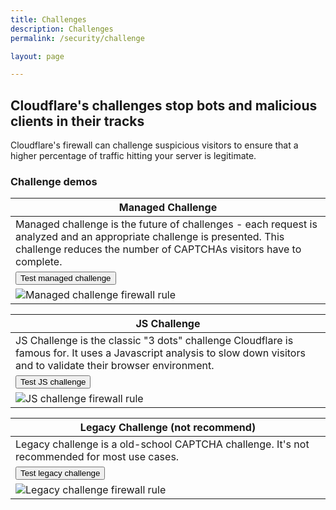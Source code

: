 ```yaml
---
title: Challenges
description: Challenges
permalink: /security/challenge

layout: page

---
```


## Cloudflare's challenges stop bots and malicious clients in their tracks
Cloudflare's firewall can challenge suspicious visitors to ensure that a higher percentage of traffic hitting your server is legitimate.

### Challenge demos

| Managed Challenge |
|---|
| Managed challenge is the future of challenges - each request is analyzed and an appropriate challenge is presented. This challenge reduces the number of CAPTCHAs visitors have to complete.
|<button onclick="window.location.href='challenge/managed-challenge'" class="">Test managed challenge</button>|
![Managed challenge firewall rule](https://sergiodemo.com/cdn-cgi/imagedelivery/dHAzaCotabzPiuBsjyNCtA/92a3fdd4-1742-4d79-0bb8-584214e99c00/public)  |

| JS Challenge |
|---|
| JS Challenge is the classic "3 dots" challenge Cloudflare is famous for. It uses a Javascript analysis to slow down visitors and to validate their browser environment. 
|<button onclick="window.location.href='challenge/js-challenge'" class="">Test JS challenge</button>|
![JS challenge firewall rule](https://sergiodemo.com/cdn-cgi/imagedelivery/dHAzaCotabzPiuBsjyNCtA/52419993-4994-4aea-1e77-561fbcb9cf00/public)  |

| Legacy Challenge (not recommend) |
|---|
| Legacy challenge is a old-school CAPTCHA challenge. It's not recommended for most use cases.
|<button onclick="window.location.href='challenge/legacy-challenge'" class="">Test legacy challenge</button>|
![Legacy challenge firewall rule](https://sergiodemo.com/cdn-cgi/imagedelivery/dHAzaCotabzPiuBsjyNCtA/ce09c29f-483b-481c-46d8-44578e6ae000/public)  |

